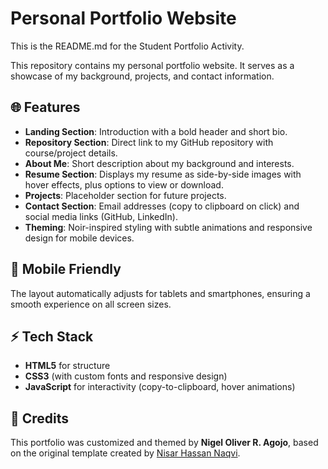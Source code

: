 # Personal Portfolio Website

This is the README.md for the Student Portfolio Activity.

This repository contains my personal portfolio website. It serves as a showcase of my background, projects, and contact information.

## 🌐 Features
- **Landing Section**: Introduction with a bold header and short bio.  
- **Repository Section**: Direct link to my GitHub repository with course/project details.  
- **About Me**: Short description about my background and interests.  
- **Resume Section**: Displays my resume as side-by-side images with hover effects, plus options to view or download.  
- **Projects**: Placeholder section for future projects.  
- **Contact Section**: Email addresses (copy to clipboard on click) and social media links (GitHub, LinkedIn).  
- **Theming**: Noir-inspired styling with subtle animations and responsive design for mobile devices.  

## 📱 Mobile Friendly
The layout automatically adjusts for tablets and smartphones, ensuring a smooth experience on all screen sizes.

## ⚡ Tech Stack
- **HTML5** for structure  
- **CSS3** (with custom fonts and responsive design)  
- **JavaScript** for interactivity (copy-to-clipboard, hover animations)  

## 🙏 Credits
This portfolio was customized and themed by **Nigel Oliver R. Agojo**, based on the original template created by [Nisar Hassan Naqvi](https://github.com/nisarhassan12/portfolio-template).
